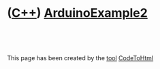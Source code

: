 



 

 

 

 

 

([C++](Cpp.htm)) [ArduinoExample2](CppArduinoExample2.htm)
==========================================================

 





 




This page has been created by the [tool](Tools.htm)
[CodeToHtml](ToolCodeToHtml.htm)
